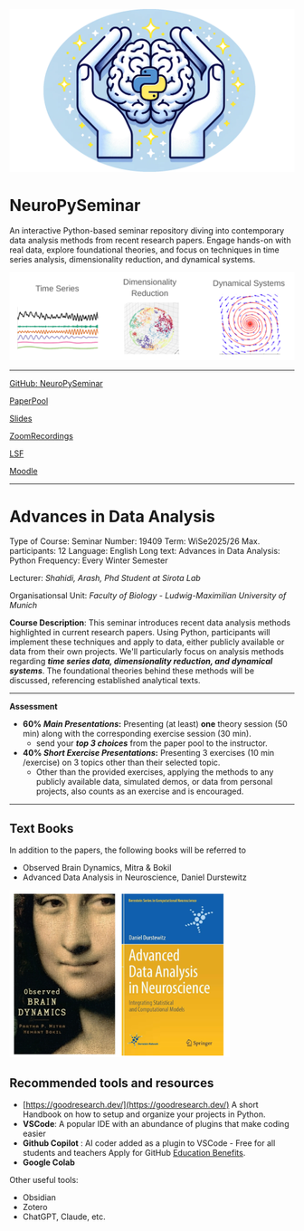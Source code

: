 ![Background](png/NeuroPylogo.png)


# NeuroPySeminar
An interactive Python-based seminar repository diving into contemporary data analysis methods from recent research papers. Engage hands-on with real data, explore foundational theories, and focus on techniques in time series analysis, dimensionality reduction, and dynamical systems.  

![](png/CourseDescription.png)

---
[GitHub: NeuroPySeminar](https://github.com/arashshahidi1997/NeuroPySeminar)

[PaperPool](https://drive.google.com/drive/folders/1VpsuUBgtw8SKk-36mkHAx9cFyWfhLA1e?usp=drive_link)

[Slides](https://drive.google.com/drive/folders/1QMZwbCVyKqIJ01K1uxoHsYW4xBDH8xlG?usp=drive_link)

[ZoomRecordings](https://drive.google.com/drive/folders/1o9tTZ_LfwnQWAnxSxXk3oYVJTAju2xeJ?usp=drive_link)

[LSF](https://lsf.verwaltung.uni-muenchen.de/qisserver/rds?state=verpublish&status=init&vmfile=no&publishid=1094473&moduleCall=webInfo&publishConfFile=webInfo&publishSubDir=veranstaltung)

[Moodle](https://moodle.lmu.de/course/view.php?id=31553)


---
# Advances in Data Analysis 

Type of Course: Seminar
Number: 19409
Term: WiSe2025/26
Max. participants: 12
Language: English
Long text: Advances in Data Analysis: Python
Frequency: Every Winter Semester

Lecturer:
*Shahidi, Arash, Phd Student at Sirota Lab*

Organisationsal Unit:
*Faculty of Biology - Ludwig-Maximilian University of Munich*

**Course Description**:
	This seminar introduces recent data analysis methods highlighted in current research papers. Using Python, participants will  implement these techniques and apply to data, either publicly available or data from their own projects. We'll particularly focus on analysis methods regarding ***time series data, dimensionality reduction, and dynamical systems***. The foundational theories behind these methods will be discussed, referencing established analytical texts.


****
**Assessment**
- **60% *Main Presentations*:**
	Presenting (at least) **one** theory session (50 min) along with the corresponding exercise session (30 min).
	- send your ***top 3 choices***  from the paper pool to the instructor.
- **40% *Short Exercise Presentations*:**
	Presenting 3 exercises (10 min /exercise) on 3 topics other than their selected topic.
	- Other than the provided exercises, applying the methods to any publicly available data, simulated demos, or data from personal projects, also counts as an exercise and is encouraged.


---

## Text Books
In addition to the papers, the following books will be referred to

- Observed Brain Dynamics, Mitra & Bokil
- Advanced Data Analysis in Neuroscience, Daniel Durstewitz

![](png/textbooks.png)

## Recommended tools and resources

- [https://goodresearch.dev/](https://goodresearch.dev/) A short Handbook on how to setup and organize your projects in Python.
- **VSCode**: A popular IDE with an abundance of plugins that make coding easier
- **Github Copilot** : AI coder added as a plugin to VSCode - Free for all students and teachers Apply for GitHub [Education Benefits](https://github.com/settings/education/benefits).
- **Google Colab**

Other useful tools:
- Obsidian
- Zotero
- ChatGPT, Claude, etc.

